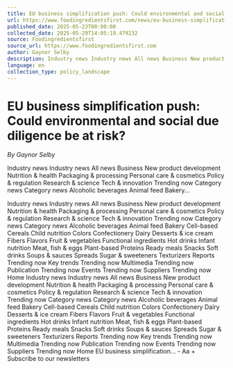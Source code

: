 ```yaml
---
title: EU business simplification push: Could environmental and social due diligence be at risk?
url: https://www.foodingredientsfirst.com/news/eu-business-simplification-due-diligence-risk.html
published_date: 2025-05-23T00:00:00
collected_date: 2025-05-29T14:05:19.479232
source: Foodingredientsfirst
source_url: https://www.foodingredientsfirst.com
author: Gaynor Selby
description: Industry news Industry news All news Business New product development Nutrition &amp; health Packaging &amp; processing Personal care &amp; cosmetics Policy &amp; regulation Research &amp; science Tech &amp; innovation Trending now Category news Category news Alcoholic beverages Animal feed Bakery...
language: en
collection_type: policy_landscape
---
```


# EU business simplification push: Could environmental and social due diligence be at risk?

*By Gaynor Selby*

Industry news Industry news All news Business New product development Nutrition &amp; health Packaging &amp; processing Personal care &amp; cosmetics Policy &amp; regulation Research &amp; science Tech &amp; innovation Trending now Category news Category news Alcoholic beverages Animal feed Bakery...

Industry news Industry news All news Business New product development Nutrition &amp; health Packaging &amp; processing Personal care &amp; cosmetics Policy &amp; regulation Research &amp; science Tech &amp; innovation Trending now Category news Category news Alcoholic beverages Animal feed Bakery Cell-based Cereals Child nutrition Colors Confectionery Dairy Desserts &amp; ice cream Fibers Flavors Fruit &amp; vegetables Functional ingredients Hot drinks Infant nutrition Meat, fish &amp; eggs Plant-based Proteins Ready meals Snacks Soft drinks Soups &amp; sauces Spreads Sugar &amp; sweeteners Texturizers Reports Trending now Key trends Trending now Multimedia Trending now Publication Trending now Events Trending now Suppliers Trending now Home Industry news Industry news All news Business New product development Nutrition &amp; health Packaging &amp; processing Personal care &amp; cosmetics Policy &amp; regulation Research &amp; science Tech &amp; innovation Trending now Category news Category news Alcoholic beverages Animal feed Bakery Cell-based Cereals Child nutrition Colors Confectionery Dairy Desserts &amp; ice cream Fibers Flavors Fruit &amp; vegetables Functional ingredients Hot drinks Infant nutrition Meat, fish &amp; eggs Plant-based Proteins Ready meals Snacks Soft drinks Soups &amp; sauces Spreads Sugar &amp; sweeteners Texturizers Reports Trending now Key trends Trending now Multimedia Trending now Publication Trending now Events Trending now Suppliers Trending now Home EU business simplification... - Aa + Subscribe to our newsletters
